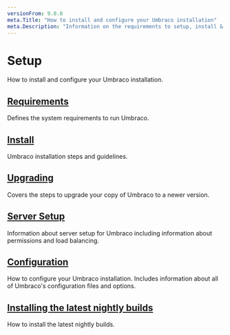 ```yaml
---
versionFrom: 9.0.0
meta.Title: "How to install and configure your Umbraco installation"
meta.Description: "Information on the requirements to setup, install & upgrade Umbraco"
---
```


# Setup

How to install and configure your Umbraco installation.

## [Requirements](Requirements/index.md)

Defines the system requirements to run Umbraco.

## [Install](Install/index.md)

Umbraco installation steps and guidelines.

## [Upgrading](Upgrading/index.md)

Covers the steps to upgrade your copy of Umbraco to a newer version.

## [Server Setup](Server-Setup/index.md)


Information about server setup for Umbraco including information about permissions and load balancing.

## [Configuration](../../Reference/Configuration/index.md)

How to configure your Umbraco installation. Includes information about all of Umbraco's configuration files and options.

## [Installing the latest nightly builds](Install/installing-nightly-builds.md)

How to install the latest nightly builds.
